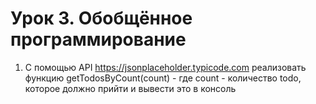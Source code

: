# Урок 3. Обобщённое программирование

1. С помощью API https://jsonplaceholder.typicode.com реализовать функцию getTodosByCount(count) - где count - количество todo, которое должно прийти и вывести это в консоль
